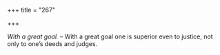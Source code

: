 +++
title = "267"

+++

*With a great goal.* – With a great goal one is superior even to justice, not only to one’s deeds and judges.


